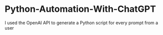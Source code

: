 # Python-Automation-With-ChatGPT

I used the OpenAI API to generate a Python script for every prompt from a user 
